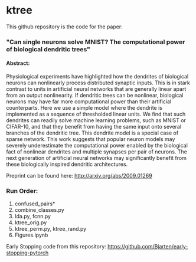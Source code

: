# ktree

This github repository is the code for the paper: 

### "Can single neurons solve MNIST? The computational power of biological dendritic trees"

#### Abstract:
Physiological experiments have highlighted how the dendrites of biological neurons can nonlinearly process distributed synaptic inputs. This is in stark contrast to units in artificial neural networks that are generally linear apart from an output nonlinearity. If dendritic trees can be nonlinear, biological neurons may have far more computational power than their artificial counterparts. Here we use a simple model where the dendrite is implemented as a sequence of thresholded linear units. We find that such dendrites can readily solve machine learning problems, such as MNIST or CIFAR-10, and that they benefit from having the same input onto several branches of the dendritic tree. This dendrite model is a special case of sparse network. This work suggests that popular neuron models may severely underestimate the computational power enabled by the biological fact of nonlinear dendrites and multiple synapses per pair of neurons. The next generation of artificial neural networks may significantly benefit from these biologically inspired dendritic architectures.

Preprint can be found here: http://arxiv.org/abs/2009.01269

### Run Order:
1. confused_pairs*
2. combine_classes.py
3. lda.py, fcnn.py
4. ktree_orig.py
5. ktree_perm.py, ktree_rand.py
6. Figures.ipynb


Early Stopping code from this repository: https://github.com/Bjarten/early-stopping-pytorch
